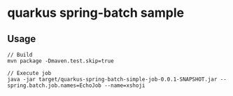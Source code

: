 # quarkus spring-batch sample

## Usage

```
// Build
mvn package -Dmaven.test.skip=true

// Execute job
java -jar target/quarkus-spring-batch-simple-job-0.0.1-SNAPSHOT.jar --spring.batch.job.names=EchoJob --name=xshoji
```
